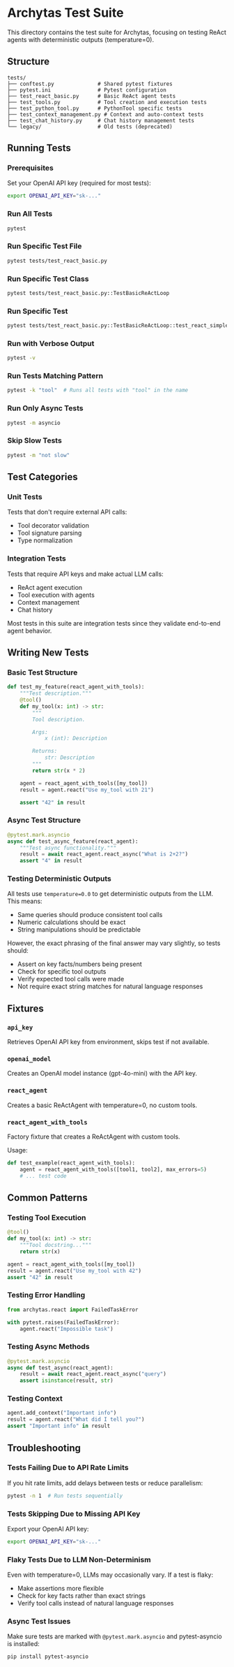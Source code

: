 # Archytas Test Suite

This directory contains the test suite for Archytas, focusing on testing ReAct agents with deterministic outputs (temperature=0).

## Structure

```
tests/
├── conftest.py              # Shared pytest fixtures
├── pytest.ini               # Pytest configuration
├── test_react_basic.py      # Basic ReAct agent tests
├── test_tools.py            # Tool creation and execution tests
├── test_python_tool.py      # PythonTool specific tests
├── test_context_management.py # Context and auto-context tests
├── test_chat_history.py     # Chat history management tests
└── legacy/                  # Old tests (deprecated)
```

## Running Tests

### Prerequisites

Set your OpenAI API key (required for most tests):
```bash
export OPENAI_API_KEY="sk-..."
```

### Run All Tests
```bash
pytest
```

### Run Specific Test File
```bash
pytest tests/test_react_basic.py
```

### Run Specific Test Class
```bash
pytest tests/test_react_basic.py::TestBasicReActLoop
```

### Run Specific Test
```bash
pytest tests/test_react_basic.py::TestBasicReActLoop::test_react_simple_query_no_tools
```

### Run with Verbose Output
```bash
pytest -v
```

### Run Tests Matching Pattern
```bash
pytest -k "tool"  # Runs all tests with "tool" in the name
```

### Run Only Async Tests
```bash
pytest -m asyncio
```

### Skip Slow Tests
```bash
pytest -m "not slow"
```

## Test Categories

### Unit Tests
Tests that don't require external API calls:
- Tool decorator validation
- Tool signature parsing
- Type normalization

### Integration Tests
Tests that require API keys and make actual LLM calls:
- ReAct agent execution
- Tool execution with agents
- Context management
- Chat history

Most tests in this suite are integration tests since they validate end-to-end agent behavior.

## Writing New Tests

### Basic Test Structure
```python
def test_my_feature(react_agent_with_tools):
    """Test description."""
    @tool()
    def my_tool(x: int) -> str:
        """
        Tool description.

        Args:
            x (int): Description

        Returns:
            str: Description
        """
        return str(x * 2)

    agent = react_agent_with_tools([my_tool])
    result = agent.react("Use my_tool with 21")

    assert "42" in result
```

### Async Test Structure
```python
@pytest.mark.asyncio
async def test_async_feature(react_agent):
    """Test async functionality."""
    result = await react_agent.react_async("What is 2+2?")
    assert "4" in result
```

### Testing Deterministic Outputs

All tests use `temperature=0.0` to get deterministic outputs from the LLM. This means:
- Same queries should produce consistent tool calls
- Numeric calculations should be exact
- String manipulations should be predictable

However, the exact phrasing of the final answer may vary slightly, so tests should:
- Assert on key facts/numbers being present
- Check for specific tool outputs
- Verify expected tool calls were made
- Not require exact string matches for natural language responses

## Fixtures

### `api_key`
Retrieves OpenAI API key from environment, skips test if not available.

### `openai_model`
Creates an OpenAI model instance (gpt-4o-mini) with the API key.

### `react_agent`
Creates a basic ReActAgent with temperature=0, no custom tools.

### `react_agent_with_tools`
Factory fixture that creates a ReActAgent with custom tools.

Usage:
```python
def test_example(react_agent_with_tools):
    agent = react_agent_with_tools([tool1, tool2], max_errors=5)
    # ... test code
```

## Common Patterns

### Testing Tool Execution
```python
@tool()
def my_tool(x: int) -> str:
    """Tool docstring..."""
    return str(x)

agent = react_agent_with_tools([my_tool])
result = agent.react("Use my_tool with 42")
assert "42" in result
```

### Testing Error Handling
```python
from archytas.react import FailedTaskError

with pytest.raises(FailedTaskError):
    agent.react("Impossible task")
```

### Testing Async Methods
```python
@pytest.mark.asyncio
async def test_async(react_agent):
    result = await react_agent.react_async("query")
    assert isinstance(result, str)
```

### Testing Context
```python
agent.add_context("Important info")
result = agent.react("What did I tell you?")
assert "Important info" in result
```

## Troubleshooting

### Tests Failing Due to API Rate Limits
If you hit rate limits, add delays between tests or reduce parallelism:
```bash
pytest -n 1  # Run tests sequentially
```

### Tests Skipping Due to Missing API Key
Export your OpenAI API key:
```bash
export OPENAI_API_KEY="sk-..."
```

### Flaky Tests Due to LLM Non-Determinism
Even with temperature=0, LLMs may occasionally vary. If a test is flaky:
- Make assertions more flexible
- Check for key facts rather than exact strings
- Verify tool calls instead of natural language responses

### Async Test Issues
Make sure tests are marked with `@pytest.mark.asyncio` and pytest-asyncio is installed:
```bash
pip install pytest-asyncio
```

